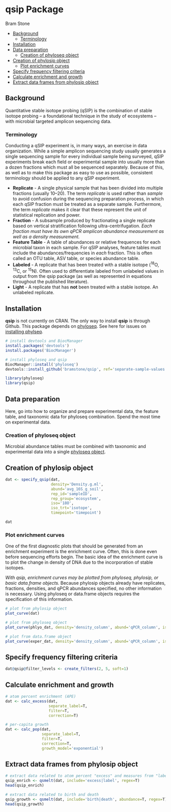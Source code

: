 qsip Package
================
Bram Stone

-   [Background](#background)
    -   [Terminology](#terminology)
-   [Installation](#installation)
-   [Data preparation](#data-preparation)
    -   [Creation of phyloseq object](#creation-of-phyloseq-object)
-   [Creation of phylosip object](#creation-of-phylosip-object)
    -   [Plot enrichment curves](#plot-enrichment-curves)
-   [Specify frequency filtering criteria](#specify-frequency-filtering-criteria)
-   [Calculate enrichment and growth](#calculate-enrichment-and-growth)
-   [Extract data frames from phylosip object](#extract-data-frames-from-phylosip-object)

Background
----------

Quantitative stable isotope probing (qSIP) is the combination of stable isotope probing – a foundational technique in the study of ecosystems – with microbial targeted amplicon sequencing data.

### Terminology

Conducting a qSIP experiment is, in many ways, an exercise in data organization. While a simple amplicon sequencing study usually generates a single sequencing sample for every individual sample being surveyed, qSIP experiments break each field or experimental sample into usually more than a dozen fractions which must all be sequenced separately. Because of this, as well as to make this package as easy to use as possible, consistent terminology should be applied to any qSIP experiment.

-   **Replicate** - A single physical sample that has been divided into multiple fractions (usually 10–20). The term *replicate* is used rather than *sample* to avoid confusion during the sequencing preparation process, in which each qSIP fraction must be treated as a separate sample. Furthermore, the term *replicate* makes it clear that these represent the unit of statistical replication and power.
-   **Fraction** - A subsample produced by fractionating a single replicate based on vertical stratification following ultra-centrifugation. *Each fraction must have its own qPCR amplicon abundance measurement as well as a density measurement.*
-   **Feature Table** - A table of abundances or relative frequences for each microbial taxon in each sample. For qSIP analyses, feature tables must include the abundances/frequencies in *each* fraction. This is often called an OTU table, ASV table, or species abundance table.
-   **Labeled** - A replicate that has been treated with a stable isotope (<sup>18</sup>O, <sup>13</sup>C, or <sup>15</sup>N). Often used to differentiate labeled from unlabeled values in output from the qsip package (as well as represented in equations throughout the published literature).
-   **Light** - A replicate that has **not** been treated with a stable isotope. An unlabeled replicate.

Installation
------------

**qsip** is not currently on CRAN. The only way to install **qsip** is through Github. This package depends on [phyloseq](http://joey711.github.io/phyloseq/index.html). See here for issues on [installing phylseq](http://joey711.github.io/phyloseq/install.html).

``` r
# install devtools and BiocManager
install.packages('devtools')
install.packages('BiocManager')

# install phyloseq and qsip
BiocManager::install('phyloseq')
devtools::install_github('bramstone/qsip', ref='separate-sample-values')

library(phyloseq)
library(qsip)
```

Data preparation
----------------

Here, go into how to organize and prepare experimental data, the feature table, and taxonomic data for phyloseq combination. Spend the most time on experimental data.

### Creation of phyloseq object

Microbial abundance tables must be combined with taxonomic and experimental data into a single [phyloseq object](http://joey711.github.io/phyloseq/import-data.html).

Creation of phylosip object
---------------------------

``` r
dat <- specify_qsip(dat,
                    density='Density.g.ml',
                    abund='avg_16S_g_soil',
                    rep_id='sampleID',
                    rep_group='ecosystem',
                    iso='18O',
                    iso_trt='isotope',
                    timepoint='timepoint')

dat
```

### Plot enrichment curves

One of the first diagnostic plots that should be generated from an enrichment experiment is the enrichment curve. Often, this is done even before sequencing efforts begin. The basic idea of the enrichment curve is to plot the change in density of DNA due to the incorporation of stable isotopes.

*With qsip, enrichment curves may be plotted from phyloseq, phylosip, or basic data.frame objects.* Because phylosip objects already have replicates, fractions, densities, and qPCR abundances specified, no other information is necessary. Using phyloseq or data.frame objects requires the specification of this information.

``` r
# plot from phylosip object
plot_curve(dat)

# plot from phyloseq object
plot_curve(phlyo_dat, density='density_column', abund='qPCR_column', iso_trt='isotope_treatment_column')

# plot from data.frame object
plot_curve(exper_dat, density='density_column', abund='qPCR_column', iso_trt='isotope_treatment_column')
```

Specify frequency filtering criteria
------------------------------------

``` r
dat@qsip@filter_levels <- create_filters(2, 5, soft=1)
```

Calculate enrichment and growth
-------------------------------

``` r
# atom percent enrichment (APE)
dat <- calc_excess(dat,
                   separate_label=T,
                   filter=T,
                   correction=T)

# per-capita growth
dat <- calc_pop(dat,
                separate_label=T,
                filter=T,
                correction=T,
                growth_model='exponential')
```

Extract data frames from phylosip object
----------------------------------------

``` r
# extract data related to atom percent "excess" and measures from "label"-ed samples
qsip_enrich <- qsmelt(dat, include='excess|label', regex=T)
head(qsip_enrich)

# extract data related to birth and death
qsip_growth <- qsmelt(dat, include='birth|death', abundance=T, regex=T)
head(qsip_growth)
```
